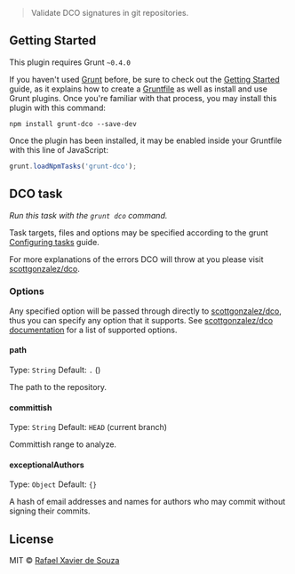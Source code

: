 > Validate DCO signatures in git repositories.


## Getting Started
This plugin requires Grunt `~0.4.0`

If you haven't used [Grunt](http://gruntjs.com/) before, be sure to check out the [Getting Started](http://gruntjs.com/getting-started) guide, as it explains how to create a [Gruntfile](http://gruntjs.com/sample-gruntfile) as well as install and use Grunt plugins. Once you're familiar with that process, you may install this plugin with this command:

```shell
npm install grunt-dco --save-dev
```

Once the plugin has been installed, it may be enabled inside your Gruntfile with this line of JavaScript:

```js
grunt.loadNpmTasks('grunt-dco');
```


## DCO task
_Run this task with the `grunt dco` command._

Task targets, files and options may be specified according to the grunt [Configuring tasks](http://gruntjs.com/configuring-tasks) guide.

For more explanations of the errors DCO will throw at you please visit [scottgonzalez/dco][].

[scottgonzalez/dco]: http://github.com/scottgonzalez/dco

### Options

Any specified option will be passed through directly to [scottgonzalez/dco][], thus you can specify any option that it supports. See [scottgonzalez/dco documentation][] for a list of supported options.

[scottgonzalez/dco]: http://github.com/scottgonzalez/dco
[scottgonzalez/dco documentation]: http://github.com/scottgonzalez/dco#dcogetcommiterrors-options-callback-

#### path

Type: `String`
Default: `.` ()

The path to the repository.

#### committish

Type: `String`
Default: `HEAD` (current branch)

Committish range to analyze.

#### exceptionalAuthors

Type: `Object`
Default: `{}`

A hash of email addresses and names for authors who may commit without signing
their commits.


## License

MIT © [Rafael Xavier de Souza](http://rafael.xavier.blog.br)
